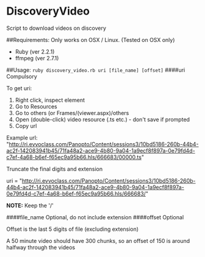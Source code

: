 # DiscoveryVideo
Script to download videos on discovery

##Requirements:
Only works on OSX / Linux. (Tested on OSX only)

- Ruby (ver 2.2.1)
- ffmpeg (ver 2.7.1)

##Usage:
`ruby discovery_video.rb uri [file_name] [offset]`
####uri
Compulsory

To get uri:

1. Right click, inspect element
2. Go to Resources
3. Go to others (or Frames/(viewer.aspx)/others
4. Open (double-click) video resource (.ts etc.) - don't save if prompted
5. Copy url

Example url: "http://ri.evvoclass.com/Panopto/Content/sessions3/10bd5186-260b-44b4-ac2f-142083941b45/71fa48a2-ace9-4b80-9a04-1a9ecf8f897a-0e79fd4d-c7ef-4a68-b6ef-f65ec9a95b66.hls/666683/00000.ts"

Truncate the final digits and extension

uri = "http://ri.evvoclass.com/Panopto/Content/sessions3/10bd5186-260b-44b4-ac2f-142083941b45/71fa48a2-ace9-4b80-9a04-1a9ecf8f897a-0e79fd4d-c7ef-4a68-b6ef-f65ec9a95b66.hls/666683/"

**NOTE:** Keep the '/'

####file_name
Optional, do not include extension
####offset
Optional

Offset is the last 5 digits of file (excluding extension)

A 50 minute video should have 300 chunks, so an offset of 150 is around halfway through the videos